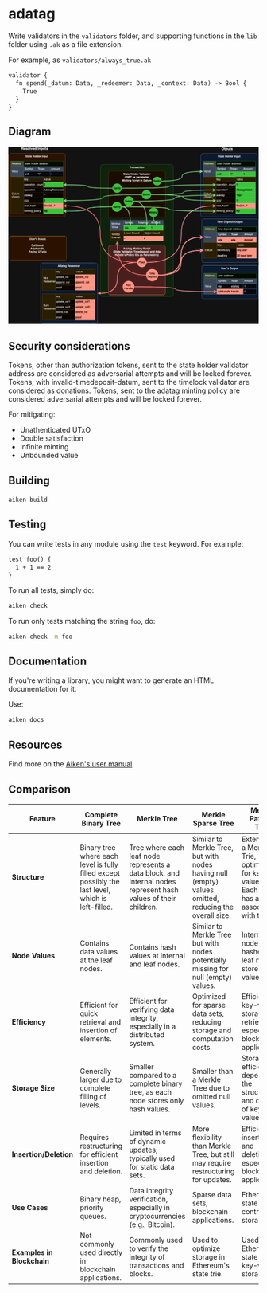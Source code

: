 # adatag



Write validators in the `validators` folder, and supporting functions in the `lib` folder using `.ak` as a file extension.

For example, as `validators/always_true.ak`

```gleam
validator {
  fn spend(_datum: Data, _redeemer: Data, _context: Data) -> Bool {
    True
  }
}
```

## Diagram


[![AdatagTransaction.drawio.png](images/AdatagTransaction.drawio.png)](https://drive.google.com/file/d/1QFfs-XG9c2l8JuDH4ZIquc3FSVDM5rVA/view?usp=sharing)


## Security considerations

Tokens, other than authorization tokens, sent to the state holder validator address are considered as adversarial attempts and will be locked forever.
Tokens, with invalid-timedeposit-datum, sent to the timelock validator are considered as donations.
Tokens, sent to the adatag minting policy are considered adversarial attempts and will be locked forever.



For mitigating:
- Unathenticated UTxO
- Double satisfaction
- Infinite minting
- Unbounded value

## Building

```sh
aiken build
```

## Testing

You can write tests in any module using the `test` keyword. For example:

```gleam
test foo() {
  1 + 1 == 2
}
```

To run all tests, simply do:

```sh
aiken check
```

To run only tests matching the string `foo`, do:

```sh
aiken check -m foo
```

## Documentation

If you're writing a library, you might want to generate an HTML documentation for it.

Use:

```sh
aiken docs
```

## Resources

Find more on the [Aiken's user manual](https://aiken-lang.org).


## Comparison

| Feature                     | Complete Binary Tree         | Merkle Tree                 | Merkle Sparse Tree          | Merkle Patricia Tree         |
|-----------------------------|-----------------------------|-----------------------------|-----------------------------|-----------------------------|
| **Structure**               | Binary tree where each level is fully filled except possibly the last level, which is left-filled. | Tree where each leaf node represents a data block, and internal nodes represent hash values of their children. | Similar to Merkle Tree, but with nodes having null (empty) values omitted, reducing the overall size. | Extension of a Merkle Trie, optimized for key-value pairs. Each node has a prefix associated with the key. |
| **Node Values**             | Contains data values at the leaf nodes. | Contains hash values at internal and leaf nodes. | Similar to Merkle Tree but with nodes potentially missing for null (empty) values. | Internal nodes store hashes, and leaf nodes store key-value pairs. |
| **Efficiency**              | Efficient for quick retrieval and insertion of elements. | Efficient for verifying data integrity, especially in a distributed system. | Optimized for sparse data sets, reducing storage and computation costs. | Efficient for key-value storage and retrieval, especially in blockchain applications. |
| **Storage Size**            | Generally larger due to complete filling of levels. | Smaller compared to a complete binary tree, as each node stores only hash values. | Smaller than a Merkle Tree due to omitted null values. | Storage efficiency depends on the structure and density of key-value pairs. |
| **Insertion/Deletion**      | Requires restructuring for efficient insertion and deletion. | Limited in terms of dynamic updates; typically used for static data sets. | More flexibility than Merkle Tree, but still may require restructuring for updates. | Efficient for insertion and deletion, especially in blockchain applications. |
| **Use Cases**               | Binary heap, priority queues. | Data integrity verification, especially in cryptocurrencies (e.g., Bitcoin). | Sparse data sets, blockchain applications. | Ethereum's state trie for contract storage. |
| **Examples in Blockchain**  | Not commonly used directly in blockchain applications. | Commonly used to verify the integrity of transactions and blocks. | Used to optimize storage in Ethereum's state trie. | Used in Ethereum's state trie for key-value storage. |
